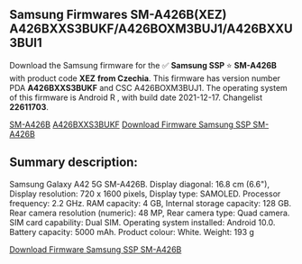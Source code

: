 <h2>Samsung Firmwares SM-A426B(XEZ) A426BXXS3BUKF/A426BOXM3BUJ1/A426BXXU3BUI1</h2>
Download the Samsung firmware for the ✅ <strong>Samsung SSP </strong> ⭐ <strong>SM-A426B</strong> with product code <strong>XEZ</strong> <strong> from Czechia</strong>. This firmware has version number PDA <strong>A426BXXS3BUKF</strong> and CSC A426BOXM3BUJ1. The operating system of this firmware is Android R , with build date 2021-12-17. Changelist <strong>22611703</strong>.


[SM-A426B](https://samfirm.shop/samsung/model/SM-A426B)
[A426BXXS3BUKF](https://samfirm.shop/samsung/pda/A426BXXS3BUKF)
[Download Firmware Samsung SSP SM-A426B](https://samfirm.shop/samsung/firmware/483225)
<h2>Summary description:</h2>
<p>Samsung Galaxy A42 5G SM-A426B. Display diagonal: 16.8 cm (6.6"), Display resolution: 720 x 1600 pixels, Display type: SAMOLED. Processor frequency: 2.2 GHz. RAM capacity: 4 GB, Internal storage capacity: 128 GB. Rear camera resolution (numeric): 48 MP, Rear camera type: Quad camera. SIM card capability: Dual SIM. Operating system installed: Android 10.0. Battery capacity: 5000 mAh. Product colour: White. Weight: 193 g</p>


[Download Firmware Samsung SSP SM-A426B](https://samfirm.shop/samsung/firmware/483225)
